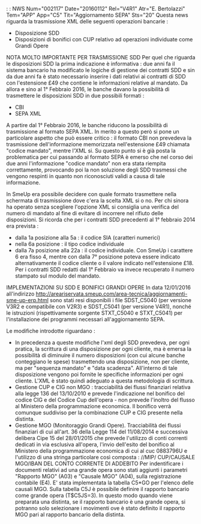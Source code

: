 :  : NWS Num="002117" Date="20160112" Rel="V4R1" Atr="E. Bertolazzi" Tem="APP" App="C5" Tit="Aggiornamento SEPA" Sts="20"
Questa news riguarda la trasmissione XML delle seguenti operazioni bancarie : 
- Disposizione SDD
- Disposizioni di bonifici con CUP relativo ad operazioni individuate come Grandi Opere

NOTA MOLTO IMPORTANTE PER TRASMISSIONE SDD
Per quel che riguarda le disposizioni SDD la prima indicazione è informativa : 
due anni fa il sistema bancario ha modificato le logiche di gestione dei contratti SDD e sin da due
anni fa è stato necessario inserire i dati relativi ai contratti di SDD con l'estensione £49 che contiene le informazioni relative al mandato. Da allora e sino al 1° Febbraio 2016, le banche davano la possibilità di trasmettere le disposizioni SDD in due possibili formati : 
- CBI
- SEPA XML

A partire dal 1° Febbraio 2016, le banche riducono la possibilità di trasmissione al formato SEPA XML. In merito a questo però si pone un particolare aspetto che può essere critico :  il formato CBI
non prevedeva la trasmissione dell'informazione memorizzata nell'estensione £49 chiamata "codice mandato", mentre l'XML si. Su questo punto si è già posta la problematica per cui passando al formato SEPA è emerso che nel corso dei due anni l'informazione "codice mandato" non era stata riempita correttamente, provocando poi la non soluzione degli SDD trasmessi che vengono respinti in
quanto non riconosciuti validi a causa di tale informazione.

In SmeUp era possibile decidere con quale formato trasmettere nella schermata di trasmissione dove
c'era la scelta XML si o no. Per chi sinora ha operato senza scegliere l'opzione XML si consiglia una verifica del numero di mandato al fine di evitare di incorrere nel rifiuto delle disposizioni.
Si ricorda che per i contratti SDD precedenti al 1° febbraio 2014 era prevista : 
- dalla 1a posizione alla 5a :  il codice SIA (caratteri numerici)
- nella 6a posizione :  il tipo codice individuale
- dalla 7a posizione alla 22a :  il codice individuale.
Con SmeUp i carattere 6 era fisso 4, mentre con dalla 7° posizione poteva essere indicato alternativamente il codice cliente o il valore indicato nell'estensione £18.
Per i contratti SDD redatti dal 1° Febbraio va invece recuperato il numero stampato sul modulo del
mandato.

IMPLEMENTAZIONI SU SDD E BONIFICI GRANDI OPERE
In data 12/01/2016 all'indirizzo
http://areariservata.smeup.com/area-tecnica/aggiornamenti-sme-up-erp.html sono stati resi disponibili i file SDST_C5040  (per versione V3R2 e compatibile con V2R3) e SDST_C5041 (per versione V4R1), nonché le istruzioni (rispettivamente sorgente STXT_C5040 e STXT_C5041) per l'installazione dei programmi necessari all'aggiornamento SEPA.

Le modifiche introdotte riguardano : 
- In precedenza a queste modifiche l'xml degli SDD prevedeva, per ogni pratica, la scrittura di una
  disposizione per ogni cliente, ma è emersa la possibilità di diminuire il numero disposizioni (con
  cui alcune banche conteggiano le spese) trasmettendo una disposizione, non per cliente, ma per   "sequenza mandato" e "data scadenza". All'interno di tale disposizione vengono poi fornite le   specifiche informazioni per ogni cliente. L'XML è stato quindi adeguato a questa metodologia di   scrittura.
- Gestione CUP e CIG non MGO :  tracciabilità dei flussi finanziari relativa alla legge 136 del
  13/10/2010 e prevede l'indicazione nel bonifico del codice CIG e del Codice Cup dell'opera - non
  prevede l'inoltro del flusso al Ministero della programmazione economica.
  Il bonifico verrà comunque suddiviso per la combinazione CUP e CIG presente nella distinta.
- Gestione MGO (Monitoraggio Grandi Opere).
  Tracciabilità dei flussi finanziari di cui all'art. 36 della Legge 114 del 11/08/2014 e successiva
  delibera Cipe 15 del 28/01/2015 che prevede l'utilizzo di conti correnti dedicati in via esclusiva
  all'opera, l'invio dell'esito del bonifico al Ministero della programmazione economica di cui al
  cuc 0883796U e l'utilizzo di una stringa particolare così composta : 
  //MIP/ CUP/CAUSALE MGO/IBAN DEL CONTO CORRENTE DI ADDEBITO
  Per indentificare i documenti relativi ad una grande opera sono stati aggiunti i parametri   "Rapporto MGO" (A03) e "Causale MGO" (A04), sulla registrazione contabile (E4).
  E' stata implementata la tabella C5\*GO per l'elenco delle causali MGO.
  Sulla tabella C5J è possibile definire il rapporto bancario come grande opera (T$C5JS=3).
  In questo modo quando viene preparata una distinta, se il rapporto bancario è una grande opera,   si potranno solo selezionare i movimenti ove è stato definito il rapporto MGO pari al  rapporto   bancario della distinta.
